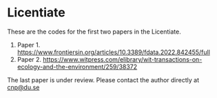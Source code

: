 # Licentiate

These are the codes for the first two papers in the Licentiate. 

1. Paper 1. https://www.frontiersin.org/articles/10.3389/fdata.2022.842455/full
2. Paper 2. https://www.witpress.com/elibrary/wit-transactions-on-ecology-and-the-environment/259/38372

The last paper is under review. Please contact the author directly at cnp@du.se
